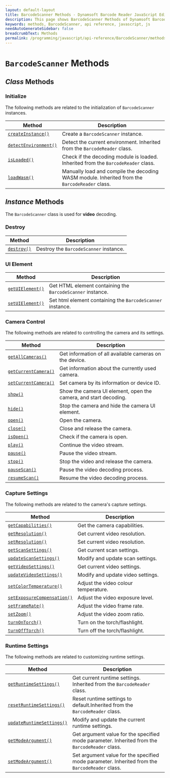 ```yaml
---
layout: default-layout
title: BarcodeScanner Methods - Dynamsoft Barcode Reader JavaScript Edition API Reference
description: This page shows BarcodeScanner Methods of Dynamsoft Barcode Reader JavaScript SDK.
keywords: methods, BarcodeScanner, api reference, javascript, js
needAutoGenerateSidebar: false
breadcrumbText: Methods
permalink: /programming/javascript/api-reference/BarcodeScanner/methods/
---
```

<!--NOTE, This page is used until version 8.2.3-->


# `BarcodeScanner` Methods

## *Class* Methods

### Initialize

The following methods are related to the initialization of `BarcodeScanner` instances.

| Method               | Description |
|----------------------|-------------|
| [`createInstance()`](initialize-and-destroy.md#createinstance) | Create a  `BarcodeScanner` instance. |
| [`detectEnvironment()`](../BarcodeReader/methods/initialize-and-destroy.md#detectenvironment) | Detect the current environment. Inherited from the `BarcodeReader` class. |
| [`isLoaded()`](../BarcodeReader/methods/initialize-and-destroy.md#isloaded) | Check if the decoding module is loaded. Inherited from the `BarcodeReader` class. |
| [`loadWasm()`](../BarcodeReader/methods/initialize-and-destroy.md#loadwasm) | Manually load and compile the decoding WASM module. Inherited from the `BarcodeReader` class. |

## *Instance* Methods

The `BarcodeScanner` class is used for **video** decoding.

### Destroy

| Method               | Description |
|----------------------|-------------|
| [`destroy()`](initialize-and-destroy.md#destroy) | Destroy the `BarcodeScanner` instance. |

### UI Element

| Method               | Description |
|----------------------|-------------|
| [`getUIElement()`](initialize-and-destroy.md#getuielement) | Get HTML element containing the `BarcodeScanner` instance. |
| [`setUIElement()`](initialize-and-destroy.md#setuielement) | Set html element containing the `BarcodeScanner` instance. |

### Camera Control

The following methods are related to controlling the camera and its settings.

| Method               | Description |
|----------------------|-------------|
| [`getAllCameras()`](camera-controls.md#getallcameras) | Get information of all available cameras on the device. |
| [`getCurrentCamera()`](camera-controls.md#getcurrentcamera) | Get information about the currently used camera. |
| [`setCurrentCamera()`](camera-controls.md#setcurrentcamera) | Set camera by its information or device ID. |
| [`show()`](camera-controls.md#show) | Show the camera UI element, open the camera, and start decoding. |
| [`hide()`](camera-controls.md#hide) | Stop the camera and hide the camera UI element. |
| [`open()`](camera-controls.md#open) | Open the camera. |
| [`close()`](camera-controls.md#close) | Close and release the camera. |
| [`isOpen()`](camera-controls.md#isopen) | Check if the camera is open. |
| [`play()`](camera-controls.md#play) | Continue the video stream. |
| [`pause()`](camera-controls.md#pause) | Pause the video stream. |
| [`stop()`](camera-controls.md#stop) | Stop the video and release the camera. |
| [`pauseScan()`](camera-controls.md#pausescan) | Pause the video decoding process. |
| [`resumeScan()`](camera-controls.md#resumescan) | Resume the video decoding process. |

### Capture Settings

The following methods are related to the camera's capture settings.

| Method               | Description |
|----------------------|-------------|
| [`getCapabilities()`](capture-settings.md#getcapabilities) | Get the camera capabilities. |
| [`getResolution()`](capture-settings.md#getresolution) | Get current video resolution. |
| [`setResolution()`](capture-settings.md#setresolution) | Set current video resolution. |
| [`getScanSettings()`](capture-settings.md#getscansettings) | Get current scan settings. |
| [`updateScanSettings()`](capture-settings.md#updatescansettings) | Modify and update scan settings. |
| [`getVideoSettings()`](capture-settings.md#getvideosettings) | Get current video settings. |
| [`updateVideoSettings()`](capture-settings.md#updatevideosettings) | Modify and update video settings. |
| [`setColorTemperature()`](capture-settings.md#setcolortemperature) | Adjust the video colour temperature. |
| [`setExposureCompensation()`](capture-settings.md#setexposurecompensation) | Adjust the video exposure level. |
| [`setFrameRate()`](capture-settings.md#setframerate) | Adjust the video frame rate. |
| [`setZoom()`](capture-settings.md#setzoom) | Adjust the video zoom ratio. |
| [`turnOnTorch()`](capture-settings.md#turnontorch) | Turn on the torch/flashlight. |
| [`turnOffTorch()`](capture-settings.md#turnofftorch) | Turn off the torch/flashlight. |

### Runtime Settings

The following methods are related to customizing runtime settings.

| Method               | Description |
|----------------------|-------------|
| [`getRuntimeSettings()`](../BarcodeReader/methods/parameter-and-runtime-settings.md#getruntimesettings) | Get current runtime settings. Inherited from the `BarcodeReader` class. |
| [`resetRuntimeSettings()`](../BarcodeReader/methods/parameter-and-runtime-settings.md#resetruntimesettings) | Reset runtime settings to default.Inherited from the `BarcodeReader` class. |
| [`updateRuntimeSettings()`](runtime-settings.md#updateruntimesettings.md) | Modify and update the current runtime settings. |
| [`getModeArgument()`](../BarcodeReader/methods/parameter-and-runtime-settings.md#getmodeargument) | Get argument value for the specified mode parameter. Inherited from the `BarcodeReader` class. |
| [`setModeArgument()`](../BarcodeReader/methods/parameter-and-runtime-settings.md#setmodeargument) | Set argument value for the specified mode parameter. Inherited from the `BarcodeReader` class. |
